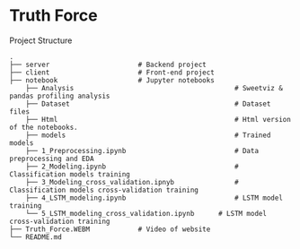 Truth Force
============================
Project Structure

    .
    ├── server                      # Backend project
    ├── client                      # Front-end project
    ├── notebook                    # Jupyter notebooks
        ├── Analysis                                		# Sweetviz & pandas profiling analysis
        ├── Dataset                                 		# Dataset files
      	├── Html                                    		# Html version of the notebooks.
        ├── models                                  		# Trained models
     	├── 1_Preprocessing.ipynb		    		        # Data preprocessing and EDA
        ├── 2_Modeling.ipynb                        		# Classification models training
        ├── 3_Modeling_cross_validation.ipnyb       		# Classification models cross-validation training
        ├── 4_LSTM_modeling.ipynb                   		# LSTM model training
        └── 5_LSTM_modeling_cross_validation.ipynb		# LSTM model cross-validation training
    ├── Truth_Force.WEBM            # Video of website
    └── README.md